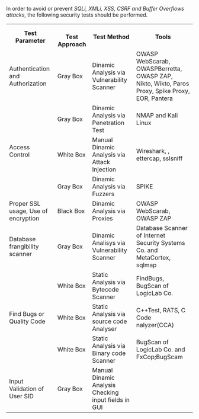 
In order to avoid or prevent *SQLi, XMLi, XSS, CSRF and Buffer Overflows attacks*, the following security tests should be performed.

<table class="tg">
  <tr>
    <th class="tg-yla0">Test Parameter</th>
    <th class="tg-0lax"><br><span style="font-weight:bold">Test Approach</span></th>
    <th class="tg-yla0">Test Method</th>
    <th class="tg-wa1i">Tools</th>
  </tr>
  <tr>
    <td class="tg-cly1">Authentication and Authorization</td>
    <td class="tg-0lax">Gray Box</td>
    <td class="tg-cly1">Dinamic Analysis via Vulnerability Scanner</td>
    <td class="tg-cly1">OWASP WebScarab, OWASPBerretta, OWASP ZAP, Nikto, Wikto, Paros Proxy, Spike Proxy, EOR, Pantera</td>
  </tr>
  <tr>
    <td class="tg-0lax" rowspan="3">Access Control</td>
    <td class="tg-0lax">Gray Box</td>
    <td class="tg-0lax">Dinamic Analysis via Penetration Test</td>
    <td class="tg-0lax">NMAP and Kali Linux</td>
  </tr>
  <tr>
    <td class="tg-0lax">White Box</td>
    <td class="tg-cly1">Manual Dinamic Analysis via Attack Injection</td>
    <td class="tg-cly1">Wireshark, , ettercap, sslsniff</td>
  </tr>
  <tr>
    <td class="tg-0lax">Gray Box</td>
    <td class="tg-0lax">Dinamic Analysis via Fuzzers</td>
    <td class="tg-0lax">SPIKE</td>
  </tr>
  <tr>
    <td class="tg-0lax">Proper SSL usage, Use of encryption</td>
    <td class="tg-0lax">Black Box</td>
    <td class="tg-0lax">Dinamic Analysis via Proxies</td>
    <td class="tg-0lax">OWASP WebScarab, OWASP ZAP</td>
  </tr>
  <tr>
    <td class="tg-0lax">Database frangibility scanner</td>
    <td class="tg-0lax">Gray Box</td>
    <td class="tg-0lax">Dinamic Analisys via Vulnerability Scanner</td>
    <td class="tg-0lax">Database Scanner of Internet Security Systems Co. and MetaCortex, sqlmap</td>
  </tr>
  <tr>
    <td class="tg-0lax" rowspan="3">Find Bugs or Quality Code</td>
    <td class="tg-0lax">White Box</td>
    <td class="tg-0lax">Static Analysis via Bytecode Scanner</td>
    <td class="tg-0lax">FindBugs, BugScan of LogicLab Co.</td>
  </tr>
  <tr>
    <td class="tg-0lax">White Box</td>
    <td class="tg-0lax">Static Analysis via source code Analyser</td>
    <td class="tg-0lax">C++Test, RATS, C Code nalyzer(CCA)</td>
  </tr>
  <tr>
    <td class="tg-0lax">White Box</td>
    <td class="tg-0lax">Static Analysis via Binary code Scanner</td>
    <td class="tg-0lax">BugScan of LogicLab Co. and FxCop;BugScam</td>
  </tr>
  <tr>
    <td class="tg-0lax">Input Validation of User SID</td>
    <td class="tg-0lax">Gray Box</td>
    <td class="tg-0lax">Manual Dinamic Analysis Checking input fields in GUI</td>
    <td class="tg-0lax"></td>
  </tr>
</table>
